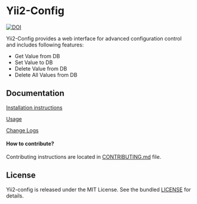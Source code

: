 Yii2-Config
===========

[![DOI](https://zenodo.org/badge/doi/10.5281/zenodo.8475.svg)](http://dx.doi.org/10.5281/zenodo.8475)

Yii2-Config provides a web interface for advanced configuration control and includes following features:

- Get Value from DB
- Set Value to DB
- Delete Value from DB
- Delete All Values from DB

## Documentation

[Installation instructions](docs/installation.md)

[Usage](docs/basic_usage.md)

[Change Logs](CHANGE.md)

#### How to contribute?

Contributing instructions are located in [CONTRIBUTING.md](CONTRIBUTING.md) file.

## License

Yii2-config is released under the MIT License. See the bundled [LICENSE](LICENSE) for details.
